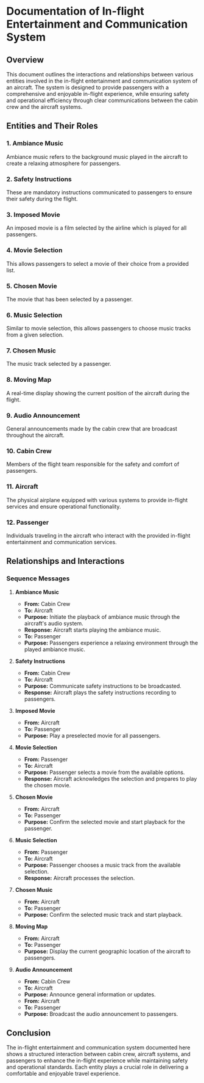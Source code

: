 # Documentation of In-flight Entertainment and Communication System

## Overview

This document outlines the interactions and relationships between various entities involved in the in-flight entertainment and communication system of an aircraft. The system is designed to provide passengers with a comprehensive and enjoyable in-flight experience, while ensuring safety and operational efficiency through clear communications between the cabin crew and the aircraft systems.

## Entities and Their Roles

### 1. Ambiance Music
Ambiance music refers to the background music played in the aircraft to create a relaxing atmosphere for passengers.

### 2. Safety Instructions
These are mandatory instructions communicated to passengers to ensure their safety during the flight.

### 3. Imposed Movie
An imposed movie is a film selected by the airline which is played for all passengers.

### 4. Movie Selection
This allows passengers to select a movie of their choice from a provided list.

### 5. Chosen Movie
The movie that has been selected by a passenger.

### 6. Music Selection
Similar to movie selection, this allows passengers to choose music tracks from a given selection.

### 7. Chosen Music
The music track selected by a passenger.

### 8. Moving Map
A real-time display showing the current position of the aircraft during the flight.

### 9. Audio Announcement
General announcements made by the cabin crew that are broadcast throughout the aircraft.

### 10. Cabin Crew
Members of the flight team responsible for the safety and comfort of passengers.

### 11. Aircraft
The physical airplane equipped with various systems to provide in-flight services and ensure operational functionality.

### 12. Passenger
Individuals traveling in the aircraft who interact with the provided in-flight entertainment and communication services.

## Relationships and Interactions

### Sequence Messages

1. **Ambiance Music**
   - **From:** Cabin Crew
   - **To:** Aircraft
   - **Purpose:** Initiate the playback of ambiance music through the aircraft's audio system.
   - **Response:** Aircraft starts playing the ambiance music.
   - **To:** Passenger
   - **Purpose:** Passengers experience a relaxing environment through the played ambiance music.

2. **Safety Instructions**
   - **From:** Cabin Crew
   - **To:** Aircraft
   - **Purpose:** Communicate safety instructions to be broadcasted.
   - **Response:** Aircraft plays the safety instructions recording to passengers.

3. **Imposed Movie**
   - **From:** Aircraft
   - **To:** Passenger
   - **Purpose:** Play a preselected movie for all passengers.

4. **Movie Selection**
   - **From:** Passenger
   - **To:** Aircraft
   - **Purpose:** Passenger selects a movie from the available options.
   - **Response:** Aircraft acknowledges the selection and prepares to play the chosen movie.

5. **Chosen Movie**
   - **From:** Aircraft
   - **To:** Passenger
   - **Purpose:** Confirm the selected movie and start playback for the passenger.

6. **Music Selection**
   - **From:** Passenger
   - **To:** Aircraft
   - **Purpose:** Passenger chooses a music track from the available selection.
   - **Response:** Aircraft processes the selection.

7. **Chosen Music**
   - **From:** Aircraft
   - **To:** Passenger
   - **Purpose:** Confirm the selected music track and start playback.

8. **Moving Map**
   - **From:** Aircraft
   - **To:** Passenger
   - **Purpose:** Display the current geographic location of the aircraft to passengers.

9. **Audio Announcement**
   - **From:** Cabin Crew
   - **To:** Aircraft
   - **Purpose:** Announce general information or updates.
   - **From:** Aircraft
   - **To:** Passenger
   - **Purpose:** Broadcast the audio announcement to passengers.

## Conclusion

The in-flight entertainment and communication system documented here shows a structured interaction between cabin crew, aircraft systems, and passengers to enhance the in-flight experience while maintaining safety and operational standards. Each entity plays a crucial role in delivering a comfortable and enjoyable travel experience.